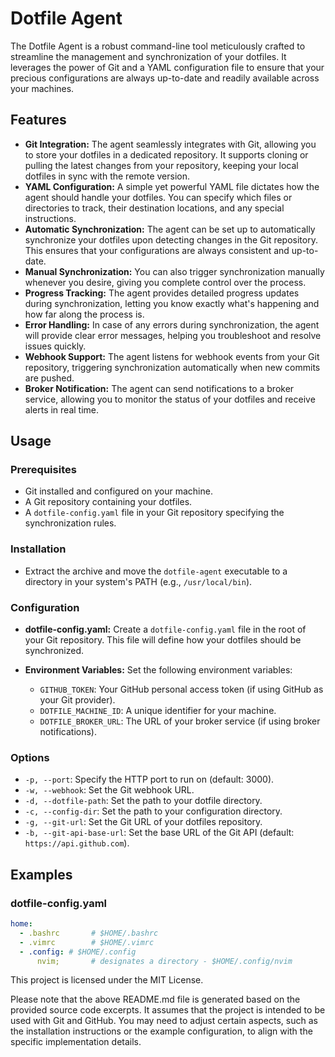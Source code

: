 # Dotfile Agent

The Dotfile Agent is a robust command-line tool meticulously crafted to streamline the management and synchronization of
your dotfiles. It leverages the power of Git and a YAML configuration file to ensure that your precious configurations
are always up-to-date and readily available across your machines.

## Features

* **Git Integration:**  The agent seamlessly integrates with Git, allowing you to store your dotfiles in a dedicated
  repository. It supports cloning or pulling the latest changes from your repository, keeping your local dotfiles in
  sync with the remote version.
* **YAML Configuration:**  A simple yet powerful YAML file dictates how the agent should handle your dotfiles. You can
  specify which files or directories to track, their destination locations, and any special instructions.
* **Automatic Synchronization:**  The agent can be set up to automatically synchronize your dotfiles upon detecting
  changes in the Git repository. This ensures that your configurations are always consistent and up-to-date.
* **Manual Synchronization:**  You can also trigger synchronization manually whenever you desire, giving you complete
  control over the process.
* **Progress Tracking:**  The agent provides detailed progress updates during synchronization, letting you know exactly
  what's happening and how far along the process is.
* **Error Handling:**  In case of any errors during synchronization, the agent will provide clear error messages,
  helping you troubleshoot and resolve issues quickly.
* **Webhook Support:**  The agent listens for webhook events from your Git repository, triggering synchronization
  automatically when new commits are pushed.
* **Broker Notification:**  The agent can send notifications to a broker service, allowing you to monitor the status of
  your dotfiles and receive alerts in real time.

## Usage

### Prerequisites

* Git installed and configured on your machine.
* A Git repository containing your dotfiles.
* A `dotfile-config.yaml` file in your Git repository specifying the synchronization rules.

### Installation
* Extract the archive and move the `dotfile-agent` executable to a directory in your system's PATH (e.g.,
  `/usr/local/bin`).

### Configuration

* **dotfile-config.yaml:**  Create a `dotfile-config.yaml` file in the root of your Git repository. This file will
  define how your dotfiles should be synchronized.

* **Environment Variables:**  Set the following environment variables:
    * `GITHUB_TOKEN`:  Your GitHub personal access token (if using GitHub as your Git provider).
    * `DOTFILE_MACHINE_ID`:  A unique identifier for your machine.
    * `DOTFILE_BROKER_URL`:  The URL of your broker service (if using broker notifications).

### Options

* `-p, --port`:  Specify the HTTP port to run on (default: 3000).
* `-w, --webhook`:  Set the Git webhook URL.
* `-d, --dotfile-path`:  Set the path to your dotfile directory.
* `-c, --config-dir`:  Set the path to your configuration directory.
* `-g, --git-url`:  Set the Git URL of your dotfiles repository.
* `-b, --git-api-base-url`:  Set the base URL of the Git API (default: `https://api.github.com`).

## Examples

### dotfile-config.yaml

```yaml
home:
  - .bashrc       # $HOME/.bashrc
  - .vimrc        # $HOME/.vimrc
  - .config: # $HOME/.config
      nvim;       # designates a directory - $HOME/.config/nvim
```

This project is licensed under the MIT License.

Please note that the above README.md file is generated based on the provided source code excerpts. It assumes that the
project is intended to be used with Git and GitHub. You may need to adjust certain aspects, such as the installation
instructions or the example configuration, to align with the specific implementation details. 